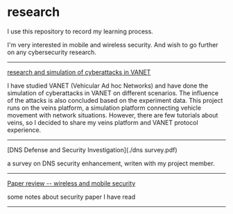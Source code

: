 # research



I use this repository to record my learning process.

I'm very interested in mobile and wireless security. And wish to go further on any cybersecurity research.



------



[research and simulation of cyberattacks in VANET](https://github.com/dorafan/research/blob/main/VANET/research%20and%20simulation%20of%20Cyberattacks%20in%20VANET.md)

I have studied VANET (Vehicular Ad hoc Networks) and have done the simulation of cyberattacks in VANET on different scenarios. The influence of the attacks is also concluded based on the experiment data.  This project runs on the veins platform, a simulation platform connecting vehicle movement with network situations. However, there are few tutorials about veins, so I decided to share my veins platform and VANET protocol experience.

------



[DNS Defense and Security Investigation](./dns survey.pdf)

a survey on DNS security enhancement, writen with my project member.

------



[Paper review -- wireless and mobile security](https://github.com/dorafan/research/blob/main/paper%20review/wireless%20and%20mobile%20security/list.md)

some notes about security paper I have read

------

